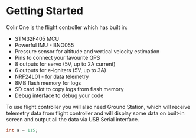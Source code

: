 # Getting Started

Colir One is the flight controller which has built in:

* STM32F405 MCU
* Powerful IMU - BNO055
* Pressure sensor for altitude and vertical velocity estimation
* Pins to connect your favourite GPS
* 8 outputs for servo (5V, up to 2A current)
* 6 outputs for e-igniters (5V, up to 3A)
* NRF24L01 - for data telemetry
* 8MB flash memory for logs
* SD card slot to copy logs from flash memory
* Debug interface to debug your code

To use flight controller you will also need Ground Station, which will receive telemetry data from flight controller and will display some data on built-in screen and output all the data via USB Serial interface.

``` cpp
int a = 115;
```